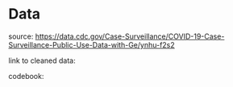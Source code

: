 
# Data
source: https://data.cdc.gov/Case-Surveillance/COVID-19-Case-Surveillance-Public-Use-Data-with-Ge/ynhu-f2s2

link to cleaned data: 

codebook: 
